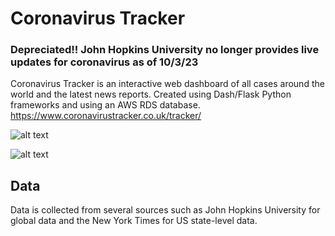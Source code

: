 # Coronavirus Tracker

### Depreciated!! John Hopkins University no longer provides live updates for coronavirus as of 10/3/23

Coronavirus Tracker is an interactive web dashboard of all cases around the world and the latest news reports. Created using Dash/Flask Python frameworks and using an AWS RDS database. https://www.coronavirustracker.co.uk/tracker/

![alt text](https://ph-files.imgix.net/90568d34-4cf9-442d-87f4-8fe7bdee7a8d?auto=format&auto=compress&codec=mozjpeg&cs=strip "Splash Page")

![alt text](https://ph-files.imgix.net/bd7bad30-51b3-4e7d-a077-cefb1963923a?auto=format&auto=compress&codec=mozjpeg&cs=strip&w=865.4545454545454&h=380&fit=max "Splash Page")

## Data

Data is collected from several sources such as John Hopkins University for global data and the New York Times for US state-level data.
